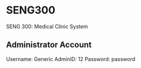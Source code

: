 # SENG300
SENG 300: Medical Clinic System

Administrator Account
-----------------------
Username: Generic
AdminID: 12
Password: password